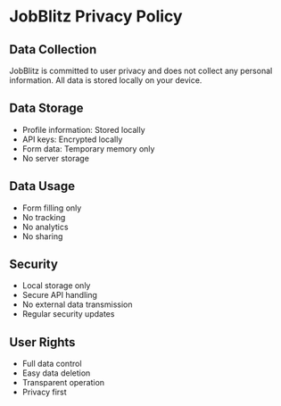 # JobBlitz Privacy Policy

## Data Collection
JobBlitz is committed to user privacy and does not collect any personal information. All data is stored locally on your device.

## Data Storage
- Profile information: Stored locally
- API keys: Encrypted locally
- Form data: Temporary memory only
- No server storage

## Data Usage
- Form filling only
- No tracking
- No analytics
- No sharing

## Security
- Local storage only
- Secure API handling
- No external data transmission
- Regular security updates

## User Rights
- Full data control
- Easy data deletion
- Transparent operation
- Privacy first
